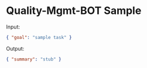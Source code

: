 # Quality-Mgmt-BOT Sample

Input:

```json
{ "goal": "sample task" }
```

Output:

```json
{ "summary": "stub" }
```
